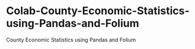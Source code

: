 # Colab-County-Economic-Statistics-using-Pandas-and-Folium
County Economic Statistics using Pandas and Folium
